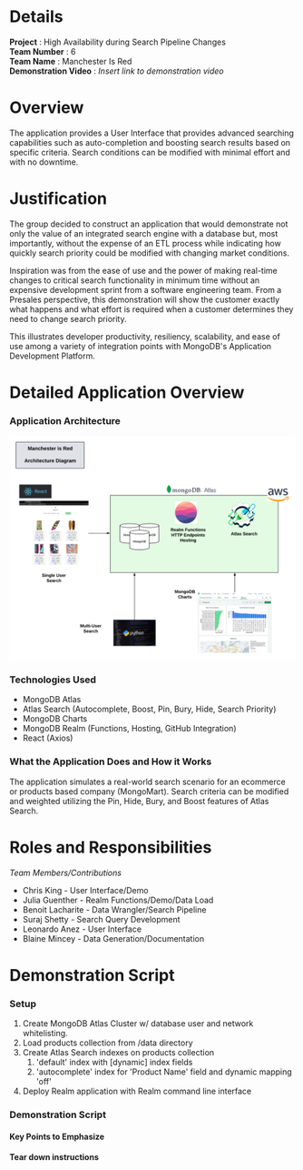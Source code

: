 # Details

**Project** : High Availability during Search Pipeline Changes  
**Team Number** : 6  
**Team Name** : Manchester Is Red  
**Demonstration Video** : _Insert link to demonstration video_

# Overview

The application provides a User Interface that provides advanced searching capabilities such as auto-completion 
and boosting search results based on specific criteria.  Search conditions can be modified with minimal effort and
with no downtime.

# Justification

The group decided to construct an application that would demonstrate not only the value of an integrated search engine
with a database but, most importantly, without the expense of an ETL process while indicating how quickly 
search priority could be modified with changing market conditions.  

Inspiration was from the ease of use and the
power of making real-time changes to critical search functionality in minimum time without an expensive development
sprint from a software engineering team.  From a Presales perspective, this demonstration will show the customer
exactly what happens and what effort is required when a customer determines they need to change search priority.

This illustrates developer productivity, resiliency, scalability, and ease of use among a variety of integration points 
with MongoDB's Application Development Platform.

# Detailed Application Overview
### Application Architecture
![](/img/Hackathon-6-Architecture-Diagram.png)

### Technologies Used
* MongoDB Atlas
* Atlas Search (Autocomplete, Boost, Pin, Bury, Hide, Search Priority)
* MongoDB Charts
* MongoDB Realm (Functions, Hosting, GitHub Integration)
* React (Axios)

### What the Application Does and How it Works
The application simulates a real-world search scenario for an ecommerce or products based company (MongoMart).  Search
criteria can be modified and weighted utilizing the Pin, Hide, Bury, and Boost features of Atlas Search.  


# Roles and Responsibilities

_Team Members/Contributions_
* Chris King - User Interface/Demo
* Julia Guenther - Realm Functions/Demo/Data Load 
* Benoit Lacharite - Data Wrangler/Search Pipeline
* Suraj Shetty - Search Query Development
* Leonardo Anez - User Interface
* Blaine Mincey - Data Generation/Documentation

# Demonstration Script
### Setup
1. Create MongoDB Atlas Cluster w/ database user and network whitelisting.
2. Load products collection from /data directory
3. Create Atlas Search indexes on products collection
   1. 'default' index with [dynamic] index fields
   2. 'autocomplete' index for 'Product Name' field and dynamic mapping 'off'
4. Deploy Realm application with Realm command line interface

### Demonstration Script

#### Key Points to Emphasize

#### Tear down instructions
